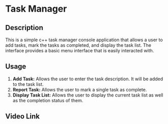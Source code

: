 # Task Manager #

## Description
This is a simple c++ task manager console application that allows a user to add tasks, mark the tasks as completed, and display the task list. The interface provides a basic menu interface that is easily interacted with.

## Usage
1. **Add Task:** Allows the user to enter the task description. It will be added to the task list.
2. **Report Task:** Allows the user to mark a single task as complete.
3. **Display Task List:** Allows the user to display the current task list as well as the completion status of them.

## Video Link

